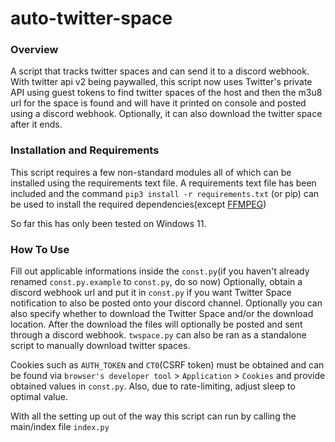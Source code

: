 # auto-twitter-space
### Overview
A script that tracks twitter spaces and can send it to a discord webhook. 
With twitter api v2 being paywalled, this script now uses Twitter's private API using guest tokens to find twitter spaces of the host and then the m3u8 url for the space is found and will have it printed on console and posted using a discord webhook. 
Optionally, it can also download the twitter space after it ends.

### Installation and Requirements
This script requires a few non-standard modules all of which can be installed using the requirements text file. A requirements text file has been included and the command `pip3 install -r requirements.txt` (or pip) can be used to install the required dependencies(except [FFMPEG](https://ffmpeg.org/))

So far this has only been tested on Windows 11. 

### How To Use
Fill out applicable informations inside the `const.py`(if you haven't already renamed `const.py.example` to `const.py`, do so now)
Optionally, obtain a discord webhook url and put it in `const.py` if you want Twitter Space notification to also be posted onto your discord channel.
Optionally you can also specify whether to download the Twitter Space and/or the download location. After the download the files will optionally be posted and sent through a discord webhook. `twspace.py` can also be ran as a standalone script to manually download twitter spaces.

Cookies such as `AUTH_TOKEN` and `CT0`(CSRF token) must be obtained and can be found via `browser's developer tool` > `Application` > `Cookies` and provide obtained values in `const.py`. Also, due to rate-limiting, adjust sleep to optimal value. 

With all the setting up out of the way this script can run by calling the main/index file `index.py`




